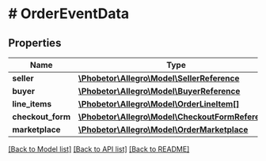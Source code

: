 # # OrderEventData

## Properties

Name | Type | Description | Notes
------------ | ------------- | ------------- | -------------
**seller** | [**\Phobetor\Allegro\Model\SellerReference**](SellerReference.md) |  |
**buyer** | [**\Phobetor\Allegro\Model\BuyerReference**](BuyerReference.md) |  |
**line_items** | [**\Phobetor\Allegro\Model\OrderLineItem[]**](OrderLineItem.md) |  |
**checkout_form** | [**\Phobetor\Allegro\Model\CheckoutFormReference**](CheckoutFormReference.md) |  | [optional]
**marketplace** | [**\Phobetor\Allegro\Model\OrderMarketplace**](OrderMarketplace.md) |  | [optional]

[[Back to Model list]](../../README.md#models) [[Back to API list]](../../README.md#endpoints) [[Back to README]](../../README.md)
